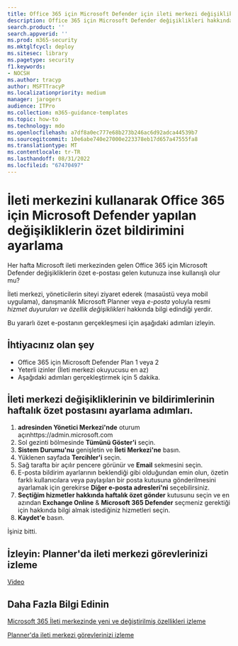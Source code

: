 ```yaml
---
title: Office 365 için Microsoft Defender için ileti merkezi değişikliklerinin haftalık özet e-postasını ayarlama adımları
description: Office 365 için Microsoft Defender değişiklikleri hakkında güncel kalmak için ileti merkezi etkinliğinin haftalık özet e-postasını ayarlama adımları.
search.product: ''
search.appverid: ''
ms.prod: m365-security
ms.mktglfcycl: deploy
ms.sitesec: library
ms.pagetype: security
f1.keywords:
- NOCSH
ms.author: tracyp
author: MSFTTracyP
ms.localizationpriority: medium
manager: jarogers
audience: ITPro
ms.collection: m365-guidance-templates
ms.topic: how-to
ms.technology: mdo
ms.openlocfilehash: a7df8a0ec777e68b273b246ac6d92adca44539b7
ms.sourcegitcommit: 10e6abe740e27000e223378eb17d657a47555fa8
ms.translationtype: MT
ms.contentlocale: tr-TR
ms.lasthandoff: 08/31/2022
ms.locfileid: "67470497"
---
```

# <a name="set-up-a-digest-notification-of-changes-to-microsoft-defender-for-office-365-using-the-message-center"></a>İleti merkezini kullanarak Office 365 için Microsoft Defender yapılan değişikliklerin özet bildirimini ayarlama

Her hafta Microsoft ileti merkezinden gelen Office 365 için Microsoft Defender değişikliklerin özet e-postası gelen kutunuza inse kullanışlı olur mu?

İleti merkezi, yöneticilerin siteyi ziyaret ederek (masaüstü veya mobil uygulama), danışmanlık Microsoft Planner veya *e-posta* yoluyla resmi *hizmet duyuruları ve özellik değişiklikleri* hakkında bilgi edindiği yerdir.

Bu yararlı özet e-postanın gerçekleşmesi için aşağıdaki adımları izleyin.

## <a name="what-youll-need"></a>İhtiyacınız olan şey

- Office 365 için Microsoft Defender Plan 1 veya 2
- Yeterli izinler (İleti merkezi okuyucusu en az)
- Aşağıdaki adımları gerçekleştirmek için 5 dakika.

## <a name="steps-to-set-up-a-weekly-digest-mail-of-message-center-changes-and-notifications"></a>İleti merkezi değişikliklerinin ve bildirimlerinin haftalık özet postasını ayarlama adımları.
1. **adresinden Yönetici Merkezi'nde** oturum açınhttps://admin.microsoft.com
1. Sol gezinti bölmesinde **Tümünü Göster'i** seçin.
1. **Sistem Durumu'nu** genişletin ve **İleti Merkezi'ne** basın.
1. Yüklenen sayfada **Tercihler'i** seçin.
1. Sağ tarafta bir açılır pencere görünür ve **Email** sekmesini seçin.
1. E-posta bildirim ayarlarının beklendiği gibi olduğundan emin olun, özetin farklı kullanıcılara veya paylaşılan bir posta kutusuna gönderilmesini ayarlamak için gerekirse **Diğer e-posta adresleri'ni** seçebilirsiniz.
1. **Seçtiğim hizmetler hakkında haftalık özet gönder** kutusunu seçin ve en azından **Exchange Online** &  **Microsoft 365 Defender** seçmeniz gerektiği için hakkında bilgi almak istediğiniz hizmetleri seçin.
1. **Kaydet'e** basın.

İşiniz bitti.

## <a name="watch-track-your-message-center-tasks-in-planner"></a>İzleyin: Planner'da ileti merkezi görevlerinizi izleme
[Video](https://www.microsoft.com/en-us/videoplayer/embed/RE4C7Ne)

## <a name="learn-more"></a>Daha Fazla Bilgi Edinin
[Microsoft 365 İleti merkezinde yeni ve değiştirilmiş özellikleri izleme](../../../admin/manage/message-center.md)

[Planner'da ileti merkezi görevlerinizi izleme](/office365/planner/track-message-center-tasks-planner)
